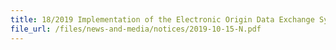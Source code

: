 ```yaml
---
title: 18/2019 Implementation of the Electronic Origin Data Exchange System (EODES) between Singapore Customs and the General Administration of Customs of the People's Republic of China (GACC) 
file_url: /files/news-and-media/notices/2019-10-15-N.pdf
---
```

